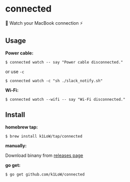 # connected

:electric_plug: Watch your MacBook connection :zap:

## Usage

**Power cable:**

``` console
$ connected watch -- say "Power cable disconnected."
```

or use `-c`

``` console
$ connected watch -c "sh ./slack_notify.sh"
```

**Wi-Fi:**

``` console
$ connected watch --wifi -- say "Wi-Fi disconnected."
```

## Install

**homebrew tap:**

```console
$ brew install k1LoW/tap/connected
```

**manually:**

Download binany from [releases page](https://github.com/k1LoW/connected/releases)

**go get:**

```console
$ go get github.com/k1LoW/connected
```
